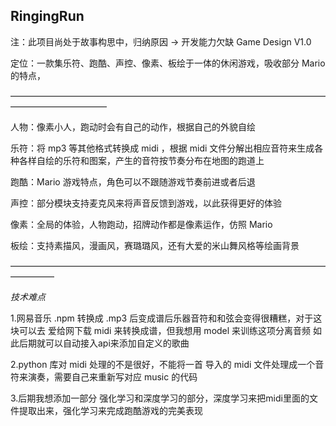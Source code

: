 ## RingingRun

注：此项目尚处于故事构思中，归纳原因 -> 开发能力欠缺
Game Design V1.0

定位：一款集乐符、跑酷、声控、像素、板绘于一体的休闲游戏，吸收部分 Mario 的特点，

———————————————————————————————————————————————

人物：像素小人，跑动时会有自己的动作，根据自己的外貌自绘

乐符：将 mp3 等其他格式转换成 midi ，根据 midi 文件分解出相应音符来生成各种各样自绘的乐符和图案，产生的音符按节奏分布在地图的跑道上

跑酷：Mario 游戏特点，角色可以不跟随游戏节奏前进或者后退

声控：部分模块支持麦克风来将声音反馈到游戏，以此获得更好的体验

像素：全局的体验，人物跑动，招牌动作都是像素运作，仿照 Mario

板绘：支持素描风，漫画风，赛璐璐风，还有大爱的米山舞风格等绘画背景

—————————————————————————————————————————

*技术难点*

1.网易音乐 .npm 转换成 .mp3 后变成谱后乐器音符和和弦会变得很糟糕，对于这块可以去 爱给网下载 midi 来转换成谱，但我想用 model 来训练这项分离音频
如此后期就可以自动接入api来添加自定义的歌曲

2.python 库对 midi 处理的不是很好，不能将一首 导入的 midi 文件处理成一个音符来演奏，需要自己来重新写对应 music 的代码

3.后期我想添加一部分 强化学习和深度学习的部分，深度学习来把midi里面的文件提取出来，强化学习来完成跑酷游戏的完美表现